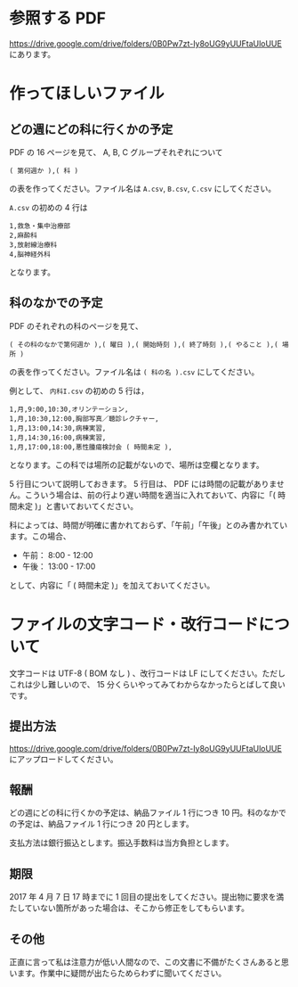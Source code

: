 # 参照する PDF

https://drive.google.com/drive/folders/0B0Pw7zt-Iy8oUG9yUUFtaUloUUE にあります。

# 作ってほしいファイル

## どの週にどの科に行くかの予定

PDF の 16 ページを見て、 A, B, C グループそれぞれについて

```
( 第何週か ),( 科 )
```

の表を作ってください。ファイル名は `A.csv`, `B.csv`, `C.csv` にしてください。

`A.csv` の初めの 4 行は

```
1,救急・集中治療部
2,麻酔科
3,放射線治療科
4,脳神経外科
```

となります。

## 科のなかでの予定

PDF のそれぞれの科のページを見て、

```
( その科のなかで第何週か ),( 曜日 ),( 開始時刻 ),( 終了時刻 ),( やること ),( 場所 )
```

の表を作ってください。ファイル名は `( 科の名 ).csv` にしてください。

例として、 `内科I.csv` の初めの 5 行は，

```
1,月,9:00,10:30,オリンテーション,
1,月,10:30,12:00,胸部写真／聴診レクチャー,
1,月,13:00,14:30,病棟実習,
1,月,14:30,16:00,病棟実習,
1,月,17:00,18:00,悪性腫瘍検討会 ( 時間未定 ),
```

となります。この科では場所の記載がないので、場所は空欄となります。

5 行目について説明しておきます。 5 行目は、 PDF には時間の記載がありません。こういう場合は、前の行より遅い時間を適当に入れておいて、内容に「( 時間未定 )」と書いておいてください。

科によっては、時間が明確に書かれておらず、「午前」「午後」とのみ書かれています。この場合、

- 午前： 8:00 - 12:00
- 午後： 13:00 - 17:00

として、内容に「 ( 時間未定 )」を加えておいてください。

# ファイルの文字コード・改行コードについて

文字コードは UTF-8 ( BOM なし ) 、改行コードは LF にしてください。ただしこれは少し難しいので、 15 分くらいやってみてわからなかったらとばして良いです。

## 提出方法

https://drive.google.com/drive/folders/0B0Pw7zt-Iy8oUG9yUUFtaUloUUE にアップロードしてください。

## 報酬

どの週にどの科に行くかの予定は、納品ファイル 1 行につき 10 円。科のなかでの予定は、納品ファイル 1 行につき 20 円とします。

支払方法は銀行振込とします。振込手数料は当方負担とします。

## 期限

2017 年 4 月 7 日 17 時までに 1 回目の提出をしてください。提出物に要求を満たしていない箇所があった場合は、そこから修正をしてもらいます。

## その他

正直に言って私は注意力が低い人間なので、この文書に不備がたくさんあると思います。作業中に疑問が出たらためらわずに聞いてください。
